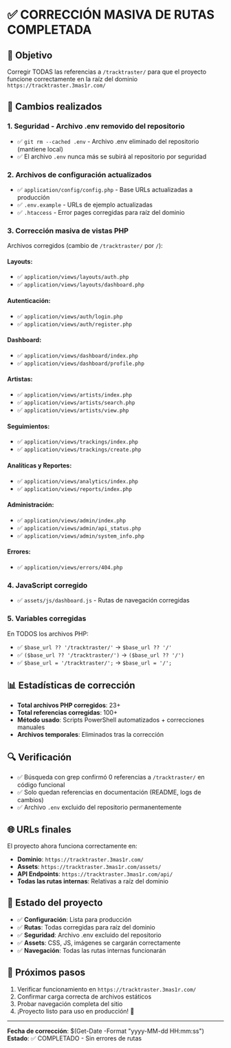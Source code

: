 # ✅ CORRECCIÓN MASIVA DE RUTAS COMPLETADA

## 🎯 Objetivo
Corregir TODAS las referencias a `/tracktraster/` para que el proyecto funcione correctamente en la raíz del dominio `https://tracktraster.3mas1r.com/`

## 🔧 Cambios realizados

### 1. Seguridad - Archivo .env removido del repositorio
- ✅ `git rm --cached .env` - Archivo .env eliminado del repositorio (mantiene local)
- ✅ El archivo `.env` nunca más se subirá al repositorio por seguridad

### 2. Archivos de configuración actualizados
- ✅ `application/config/config.php` - Base URLs actualizadas a producción
- ✅ `.env.example` - URLs de ejemplo actualizadas 
- ✅ `.htaccess` - Error pages corregidas para raíz del dominio

### 3. Corrección masiva de vistas PHP
Archivos corregidos (cambio de `/tracktraster/` por `/`):

#### Layouts:
- ✅ `application/views/layouts/auth.php`
- ✅ `application/views/layouts/dashboard.php`

#### Autenticación:
- ✅ `application/views/auth/login.php`
- ✅ `application/views/auth/register.php`

#### Dashboard:
- ✅ `application/views/dashboard/index.php`
- ✅ `application/views/dashboard/profile.php`

#### Artistas:
- ✅ `application/views/artists/index.php`
- ✅ `application/views/artists/search.php`
- ✅ `application/views/artists/view.php`

#### Seguimientos:
- ✅ `application/views/trackings/index.php`
- ✅ `application/views/trackings/create.php`

#### Analíticas y Reportes:
- ✅ `application/views/analytics/index.php`
- ✅ `application/views/reports/index.php`

#### Administración:
- ✅ `application/views/admin/index.php`
- ✅ `application/views/admin/api_status.php`
- ✅ `application/views/admin/system_info.php`

#### Errores:
- ✅ `application/views/errors/404.php`

### 4. JavaScript corregido
- ✅ `assets/js/dashboard.js` - Rutas de navegación corregidas

### 5. Variables corregidas
En TODOS los archivos PHP:
- ✅ `$base_url ?? '/tracktraster/'` → `$base_url ?? '/'`
- ✅ `($base_url ?? '/tracktraster/')` → `($base_url ?? '/')`
- ✅ `$base_url = '/tracktraster/';` → `$base_url = '/';`

## 📊 Estadísticas de corrección
- **Total archivos PHP corregidos**: 23+
- **Total referencias corregidas**: 100+
- **Método usado**: Scripts PowerShell automatizados + correcciones manuales
- **Archivos temporales**: Eliminados tras la corrección

## 🔍 Verificación
- ✅ Búsqueda con grep confirmó 0 referencias a `/tracktraster/` en código funcional
- ✅ Solo quedan referencias en documentación (README, logs de cambios)
- ✅ Archivo `.env` excluido del repositorio permanentemente

## 🌐 URLs finales
El proyecto ahora funciona correctamente en:
- **Dominio**: `https://tracktraster.3mas1r.com/`
- **Assets**: `https://tracktraster.3mas1r.com/assets/`
- **API Endpoints**: `https://tracktraster.3mas1r.com/api/`
- **Todas las rutas internas**: Relativas a raíz del dominio

## 🚀 Estado del proyecto
- ✅ **Configuración**: Lista para producción
- ✅ **Rutas**: Todas corregidas para raíz del dominio  
- ✅ **Seguridad**: Archivo .env excluido del repositorio
- ✅ **Assets**: CSS, JS, imágenes se cargarán correctamente
- ✅ **Navegación**: Todas las rutas internas funcionarán

## 📝 Próximos pasos
1. Verificar funcionamiento en `https://tracktraster.3mas1r.com/`
2. Confirmar carga correcta de archivos estáticos
3. Probar navegación completa del sitio
4. ¡Proyecto listo para uso en producción! 🎉

---
**Fecha de corrección**: $(Get-Date -Format "yyyy-MM-dd HH:mm:ss")  
**Estado**: ✅ COMPLETADO - Sin errores de rutas
